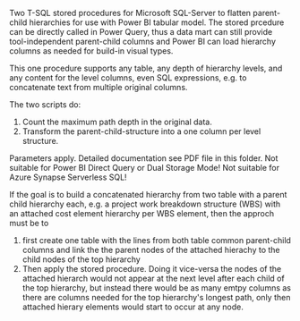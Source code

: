 Two T-SQL stored procedures for Microsoft SQL-Server to flatten parent-child hierarchies for use with Power BI tabular model. The stored prcedure can be directly called in Power Query, thus a data mart can still provide tool-independent parent-child columns and Power BI can load hierarchy columns as needed for build-in visual types.

This one procedure supports any table, any depth of hierarchy levels, and any content for the level columns, even SQL expressions, e.g. to concatenate text from multiple original columns.

The two scripts do:
1. Count the maximum path depth in the original data.
2. Transform the parent-child-structure into a one column per level structure.

Parameters apply. Detailed documentation see PDF file in this folder.
Not suitable for Power BI Direct Query or Dual Storage Mode!
Not suitable for Azure Synapse Serverless SQL!

If the goal is to build a concatenated hierarchy from two table with a parent child hierarchy each, e.g. a project work breakdown structure (WBS) with an attached cost element hierarchy per WBS element, then the approch must be to
1. first create one table with the lines from both table common parent-child columns and link the the parent nodes of the attached hierachy to the child nodes of the top hierarchy
2. Then apply the stored procedure.
Doing it vice-versa the nodes of the attached hierarch would not appear at the next level after each child of the top hierarchy, but instead there would be as many emtpy columns as there are columns needed for the top hierarchy's longest path, only then attached hierary elements would start to occur at any node.
